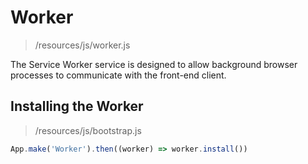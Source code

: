 # Worker

> /resources/js/worker.js

The Service Worker service is designed to allow background browser processes to communicate with the front-end client.

## Installing the Worker

> /resources/js/bootstrap.js

```javascript
App.make('Worker').then((worker) => worker.install())
```
